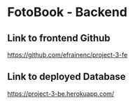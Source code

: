 # FotoBook - Backend

## Link to frontend Github

https://github.com/efrainenc/project-3-fe

## Link to deployed Database

https://project-3-be.herokuapp.com/
